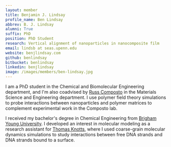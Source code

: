 ```yaml
---
layout: member
title: Benjamin J. Lindsay
profile_name: Ben Lindsay
abbrev: B. J. Lindsay
alumni: True
suffix: PhD
position: PhD Student
research: Vertical alignment of nanoparticles in nanocomposite film
email: lindsb at seas.upenn.edu
website: benjlindsay.com
github: benlindsay
bitbucket: benlindsay
linkedin: benjlindsay
image: /images/members/ben-lindsay.jpg
---
```


I am a PhD student in the Chemical and Biomolecular Engineering department,
and I'm also coadvised by [Russ Composto](http://www.seas.upenn.edu/~polymer/)
in the Materials Science and Engineering department.
I use polymer field theory simulations to probe interactions
between nanoparticles and polymer matrices
to complement experimental work in the Composto lab.

I received my bachelor's degree in Chemical Engineering
from [Brigham Young University](https://chemicalengineering.byu.edu/).
I developed an interest in molecular modeling
as a research assistant for [Thomas Knotts](http://knotts.byu.edu/),
where I used coarse-grain molecular dynamics simulations
to study interactions between free DNA strands and DNA strands bound to a surface.
